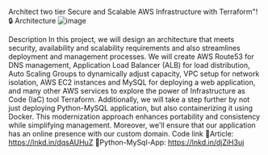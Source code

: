  Architect two tier Secure and Scalable AWS Infrastructure with Terraform"! 🔒
Architecture
![image](https://github.com/kaivalya-tolbande/Terraform-secure-scalable-two-tier-infra-project/assets/110324856/d64a80a7-e188-46c0-903e-35481ff91a4b)


Description
In this project, we will design an architecture that meets security, availability and scalability requirements and also streamlines deployment and management processes. We will create AWS Route53 for DNS management, Application Load Balancer (ALB) for load distribution, Auto Scaling Groups to dynamically adjust capacity, VPC setup for network isolation, AWS EC2 instances and MySQL for deploying a web application, and many other AWS services to explore the power of Infrastructure as Code (IaC) tool Terraform. Additionally, we will take a step further by not just deploying Python-MySQL application, but also containerizing it using Docker. This modernization approach enhances portability and consistency while simplifying management. Moreover, we'll ensure that our application has an online presence with our custom domain.
   Code link
🔗Article: https://lnkd.in/dqsAUHuZ
🔗Python-MySql-App: https://lnkd.in/djZiH3uj
